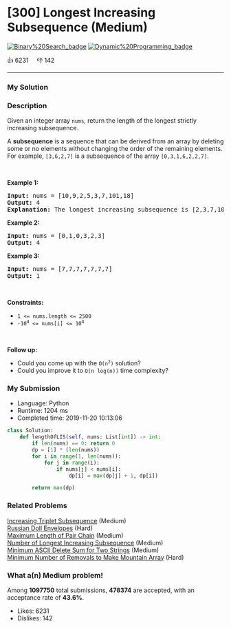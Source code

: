 # [300] Longest Increasing Subsequence (Medium)

[![Binary%20Search_badge](https://img.shields.io/badge/topic-Binary%20Search-green.svg)](https://leetcode.com/problems/longest-increasing-subsequence/)  [![Dynamic%20Programming_badge](https://img.shields.io/badge/topic-Dynamic%20Programming-green.svg)](https://leetcode.com/problems/longest-increasing-subsequence/) 

:+1: 6231 &nbsp; &nbsp; :thumbsdown: 142

---

### My Solution


### Description
<p>Given an integer array <code>nums</code>, return the length of the longest strictly increasing subsequence.</p>

<p>A <strong>subsequence</strong> is a sequence that can be derived from an array by deleting some or no elements without changing the order of the remaining elements. For example, <code>[3,6,2,7]</code> is a subsequence of the array <code>[0,3,1,6,2,2,7]</code>.</p>

<p>&nbsp;</p>
<p><strong>Example 1:</strong></p>

<pre>
<strong>Input:</strong> nums = [10,9,2,5,3,7,101,18]
<strong>Output:</strong> 4
<strong>Explanation:</strong> The longest increasing subsequence is [2,3,7,101], therefore the length is 4.
</pre>

<p><strong>Example 2:</strong></p>

<pre>
<strong>Input:</strong> nums = [0,1,0,3,2,3]
<strong>Output:</strong> 4
</pre>

<p><strong>Example 3:</strong></p>

<pre>
<strong>Input:</strong> nums = [7,7,7,7,7,7,7]
<strong>Output:</strong> 1
</pre>

<p>&nbsp;</p>
<p><strong>Constraints:</strong></p>

<ul>
	<li><code>1 &lt;= nums.length &lt;= 2500</code></li>
	<li><code>-10<sup>4</sup> &lt;= nums[i] &lt;= 10<sup>4</sup></code></li>
</ul>

<p>&nbsp;</p>
<p><b>Follow up:</b></p>

<ul>
	<li>Could you come up with the <code>O(n<sup>2</sup>)</code> solution?</li>
	<li>Could you improve it to <code>O(n log(n))</code> time complexity?</li>
</ul>



### My Submission

- Language: Python
- Runtime: 1204 ms
- Completed time: 2019-11-20 10:13:06

```Python
class Solution:
    def lengthOfLIS(self, nums: List[int]) -> int:
        if len(nums) == 0: return 0
        dp = [1] * (len(nums))
        for i in range(1, len(nums)):
            for j in range(i):
                if nums[j] < nums[i]:
                    dp[i] = max(dp[j] + 1, dp[i])

        return max(dp)  
```


### Related Problems
[Increasing Triplet Subsequence](https://leetcode.com/problems/increasing-triplet-subsequence/) (Medium) <br>
[Russian Doll Envelopes](https://leetcode.com/problems/russian-doll-envelopes/) (Hard) <br>
[Maximum Length of Pair Chain](https://leetcode.com/problems/maximum-length-of-pair-chain/) (Medium) <br>
[Number of Longest Increasing Subsequence](https://leetcode.com/problems/number-of-longest-increasing-subsequence/) (Medium) <br>
[Minimum ASCII Delete Sum for Two Strings](https://leetcode.com/problems/minimum-ascii-delete-sum-for-two-strings/) (Medium) <br>
[Minimum Number of Removals to Make Mountain Array](https://leetcode.com/problems/minimum-number-of-removals-to-make-mountain-array/) (Hard) <br>



### What a(n) Medium problem!
Among **1097750** total submissions, **478374** are accepted, with an acceptance rate of **43.6%**. <br>

- Likes: 6231
- Dislikes: 142

